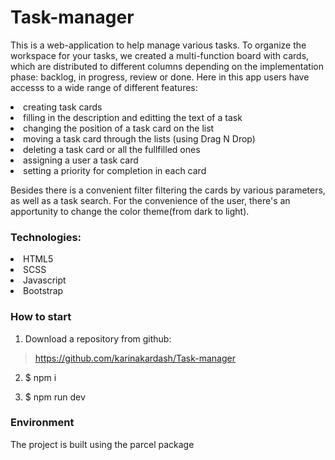 # Task-manager
This is a web-application to help manage various tasks.
To organize the workspace for your tasks, we created a multi-function board with cards, which are distributed to different columns depending on the implementation phase: backlog, in progress, review or done.
Here in this app users have accesss to a wide range of different features: 

<li>creating task cards</li>
<li>filling in the description and editting the text of a task</li>
<li>changing the position of a task card on the list</li>
<li>moving a task card through the lists (using Drag N Drop)</li>
<li>deleting a task card or all the fullfilled ones</li>
<li>assigning a user a task card</li>
<li>setting a priority for completion in each card</li>

Besides there is a convenient filter filtering the cards by various parameters, as well as a task search.
For the convenience of the user, there's an apportunity to change the color theme(from dark to light).


### Technologies:

 <li>HTML5</li>
 <li>SСSS</li>
 <li>Javascript</li>
 <li>Bootstrap</li>

### How to start

1. Download a repository from github:

> https://github.com/karinakardash/Task-manager

2. $ npm i

3. $ npm run dev

### Environment

The project is built using the parcel package
